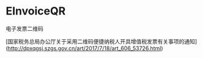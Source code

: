 # EInvoiceQR
电子发票二维码

[国家税务总局办公厅关于采用二维码便捷纳税人开具增值税发票有关事项的通知] (http://dpxqgsj.szgs.gov.cn/art/2017/7/18/art_606_53726.html)